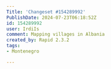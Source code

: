 ```yaml
---
Title: 'Changeset #154289992'
PublishDate: 2024-07-23T06:18:52Z
id: 154289992
user: IrdiIs
comment: Mapping villages in Albania
created_by: Rapid 2.3.2
tags:
- Montenegro

---
```

